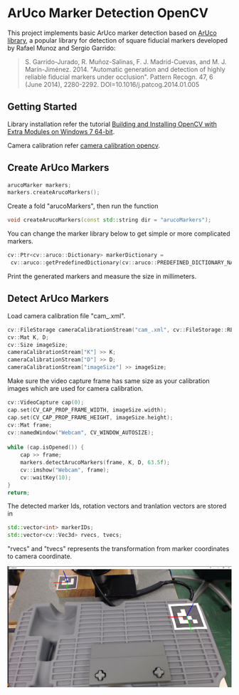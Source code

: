 # ArUco Marker Detection OpenCV

This project implements basic ArUco marker detection based on [ArUco library](http://www.uco.es/investiga/grupos/ava/node/26), a popular library for detection of square fiducial markers developed by Rafael Munoz and Sergio Garrido:

> S. Garrido-Jurado, R. Muñoz-Salinas, F. J. Madrid-Cuevas, and M. J. Marín-Jiménez. 2014. "Automatic generation and detection of highly reliable fiducial markers under occlusion". Pattern Recogn. 47, 6 (June 2014), 2280-2292. DOI=10.1016/j.patcog.2014.01.005

## Getting Started

Library installation refer the tutorial [Building and Installing OpenCV with Extra Modules on Windows 7 64-bit](https://putuyuwono.wordpress.com/2015/04/23/building-and-installing-opencv-3-0-on-windows-7-64-bit/).

Camera calibration refer [camera calibration opencv](https://github.com/yaoli90/camera-calibration-opencv).

## Create ArUco Markers

```cpp
arucoMarker markers;
markers.createArucoMarkers();
```
Create a fold "arucoMarkers", then run the function

```cpp
void createArucoMarkers(const std::string dir = "arucoMarkers");
```

You can change the marker library below to get simple or more complicated markers.
```cpp
cv::Ptr<cv::aruco::Dictionary> markerDictionary =
 cv::aruco::getPredefinedDictionary(cv::aruco::PREDEFINED_DICTIONARY_NAME::DICT_4X4_50);
```


Print the generated markers and measure the size in millimeters.

## Detect ArUco Markers

Load camera calibration file "cam_.xml".

```cpp
cv::FileStorage cameraCalibrationStream("cam_.xml", cv::FileStorage::READ);
cv::Mat K, D;
cv::Size imageSize;
cameraCalibrationStream["K"] >> K;
cameraCalibrationStream["D"] >> D;
cameraCalibrationStream["imageSize"] >> imageSize;
 ```
 Make sure the video capture frame has same size as your calibration images which are used for camera calibration.
 
```cpp
cv::VideoCapture cap(0);
cap.set(CV_CAP_PROP_FRAME_WIDTH, imageSize.width);
cap.set(CV_CAP_PROP_FRAME_HEIGHT, imageSize.height);
cv::Mat frame;
cv::namedWindow("Webcam", CV_WINDOW_AUTOSIZE);

while (cap.isOpened()) {
	cap >> frame;
	markers.detectArucoMarkers(frame, K, D, 63.5f);
	cv::imshow("Webcam", frame);
	cv::waitKey(10);
}
return;
```

The detected marker Ids, rotation vectors and tranlation vectors are stored in

```cpp
std::vector<int> markerIDs;
std::vector<cv::Vec3d> rvecs, tvecs;
```
"rvecs" and "tvecs" represents the transformation from marker coordinates to camera coordinate.

<img src="https://github.com/yaoli90/aruco-marker-detection-opencv/blob/master/arucomarker.png" width="600">
 
 

